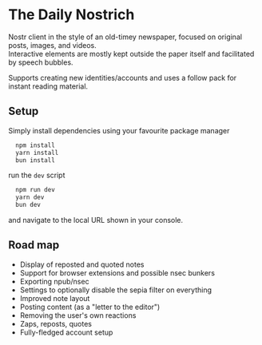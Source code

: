 # The Daily Nostrich

Nostr client in the style of an old-timey newspaper, 
focused on original posts, images, and videos.  
Interactive elements are mostly kept outside the paper itself and facilitated by speech bubbles.

Supports creating new identities/accounts and uses a follow pack for instant reading material. 

## Setup

Simply install dependencies using your favourite package manager
```bash
  npm install
  yarn install
  bun install
```

run the `dev` script

```bash
  npm run dev
  yarn dev
  bun dev
```

and navigate to the local URL shown in your console. 

## Road map
- Display of reposted and quoted notes
- Support for browser extensions and possible nsec bunkers
- Exporting npub/nsec
- Settings to optionally disable the sepia filter on everything
- Improved note layout
- Posting content (as a "letter to the editor")
- Removing the user's own reactions
- Zaps, reposts, quotes
- Fully-fledged account setup
